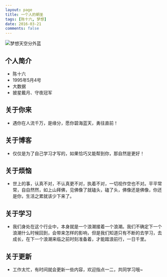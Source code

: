 ```yaml
---
layout: page
title: 一个人的朝圣
tags: [陈十六, 梦想]
date: 2016-03-21
comments: false
---
```

![梦想天空分外蓝](http://poykjx8e5.bkt.clouddn.com/PinkCloud.png)

## 个人简介
* 陈十六 
* 1995年5月4号
* 大数据
* 披星戴月、守夜冠军

## 关于你来
* 遇你在人流千万，是缘分，愿你碧海蓝天，勇往直前！

## 关于博客
* 仅仅是为了自己学习才写的，如果恰巧又能帮到你，那自然是更好！

## 关于烦恼
* 世上的事，认真不对，不认真更不对，执着不对，一切视作空也不对。平平常常，自自然然，如上山拜佛，见佛像了就磕头，磕了头，佛像还是佛像，你还是你，生活之累就该少下来了。

## 关于学习
* 我们身处在这个行业中，本身就是一个浪潮接着一个浪潮。我们不确定下一个浪潮什么时候回到，会带来怎样的影响，但是我们知道只有不断的去学习，去成长，在下一个浪潮来临之前时刻准备着，才能踏浪前行，一日千里。

## 关于更新
* 工作太忙，有时间就会更新一些内容，欢迎指点一二，共同学习哦~


